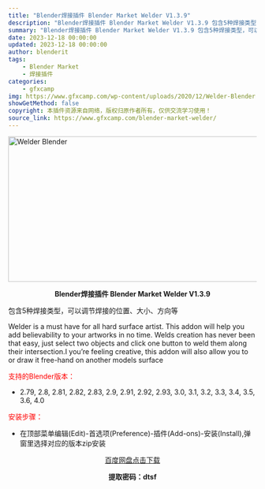 ```yaml
---
title: "Blender焊接插件 Blender Market Welder V1.3.9"
description: "Blender焊接插件 Blender Market Welder V1.3.9 包含5种焊接类型，可以调节焊接的位置、大小、方向等 Welder is a must have for all har..."
summary: "Blender焊接插件 Blender Market Welder V1.3.9 包含5种焊接类型，可以调节焊接的位置、大小、方向等 Welder is a must have for all har..."
date: 2023-12-18 00:00:00
updated: 2023-12-18 00:00:00
author: blenderit
tags: 
    - Blender Market
    - 焊接插件
categories:
    - gfxcamp
img: https://www.gfxcamp.com/wp-content/uploads/2020/12/Welder-Blender.jpg
showGetMethod: false
copyright: 本插件资源来自网络，版权归原作者所有，仅供交流学习使用！
source_link: https://www.gfxcamp.com/blender-market-welder/
---
```

<div><p><img decoding="async" class="aligncenter size-full wp-image-91529" src="https://www.gfxcamp.com/wp-content/uploads/2020/12/Welder-Blender.jpg" data-src="https://www.gfxcamp.com/wp-content/uploads/2020/12/Welder-Blender.jpg" alt="Welder Blender" width="590" height="295" data-srcset="https://www.gfxcamp.com/wp-content/uploads/2020/12/Welder-Blender.jpg 590w, https://www.gfxcamp.com/wp-content/uploads/2020/12/Welder-Blender-150x75.jpg 150w, https://www.gfxcamp.com/wp-content/uploads/2020/12/Welder-Blender-160x80.jpg 160w, https://www.gfxcamp.com/wp-content/uploads/2020/12/Welder-Blender-490x245.jpg 490w" data-sizes="(max-width: 590px) 100vw, 590px"></p><p style="text-align: center;"><strong>Blender焊接插件 Blender Market Welder V1.3.9</strong></p><p style="text-align: left;">包含5种焊接类型，可以调节焊接的位置、大小、方向等</p><p style="text-align: left;">Welder is a must have for all hard surface artist. This addon will help you add believability to your artworks in no time. Welds creation has never been that easy, just select two objects and click one button to weld them along their intersection.I you’re feeling creative, this addon will also allow you to or draw it free-hand on another models surface</p><p style="text-align: left;"><span style="color: #ff0000;">支持的Blender版本：</span></p><ul>
<li style="text-align: left;">2.79, 2.8, 2.81, 2.82, 2.83, 2.9, 2.91, 2.92, 2.93, 3.0, 3.1, 3.2, 3.3, 3.4, 3.5, 3.6, 4.0</li>
</ul><p style="text-align: left;"><span style="color: #ff0000;">安装步骤：</span></p><ul>
<li>在顶部菜单编辑(Edit)-首选项(Preference)-插件(Add-ons)-安装(Install),弹窗里选择对应的版本zip安装</li>
</ul><p style="text-align: center;"><a class="maxbutton-3 maxbutton maxbutton-baidu" target="_blank" rel="noopener" href="https://pan.baidu.com/s/1mzlmpdCnO-xA-vi15vhQFQ?pwd=dtsf"><span class="mb-text">百度网盘点击下载</span></a></p><p style="text-align: center;"><strong>提取密码：dtsf</strong></p></div>